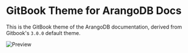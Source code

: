 # GitBook Theme for ArangoDB Docs

This is the GitBook theme of the ArangoDB documentation,
derived from Gitbook's `3.0.0` default theme.

![Preview](https://raw.github.com/Simran-B/gitbook-plugin-theme-arangodb/master/preview.png)

